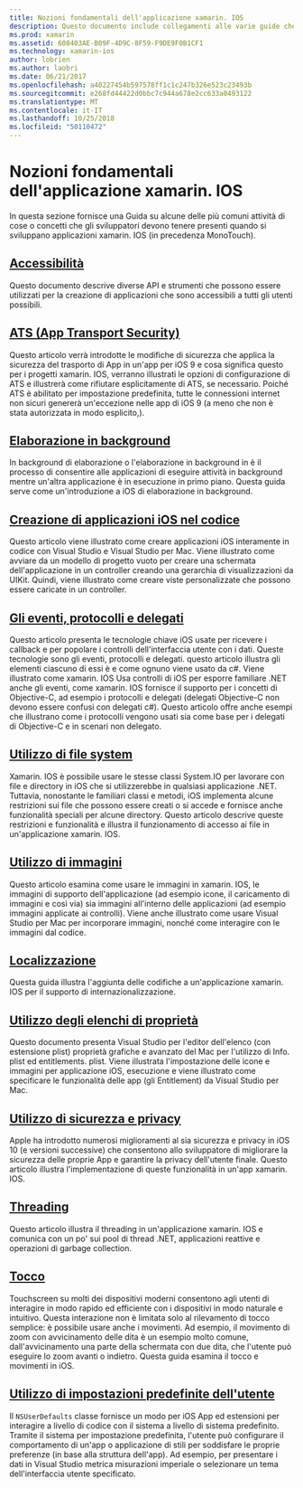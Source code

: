 ```yaml
---
title: Nozioni fondamentali dell'applicazione xamarin. IOS
description: Questo documento include collegamenti alle varie guide che descrivono i concetti fondamentali per lo sviluppo di xamarin. IOS, ad esempio la sicurezza di trasporto di app, elaborazione in background in, eventi e threading.
ms.prod: xamarin
ms.assetid: 608403AE-B09F-4D9C-8F59-F9DE9F0B1CF1
ms.technology: xamarin-ios
author: lobrien
ms.author: laobri
ms.date: 06/21/2017
ms.openlocfilehash: a40227454b597578ff1c1c247b326e523c23493b
ms.sourcegitcommit: e268fd44422d0bbc7c944a678e2cc633a0493122
ms.translationtype: MT
ms.contentlocale: it-IT
ms.lasthandoff: 10/25/2018
ms.locfileid: "50110472"
---
```

# <a name="xamarinios-application-fundamentals"></a>Nozioni fondamentali dell'applicazione xamarin. IOS

In questa sezione fornisce una Guida su alcune delle più comuni attività di cose o concetti che gli sviluppatori devono tenere presenti quando si sviluppano applicazioni xamarin. IOS (in precedenza MonoTouch).

## <a name="accessibilityiosapp-fundamentalsaccessibilitymd"></a>[Accessibilità](~/ios/app-fundamentals/accessibility.md)

Questo documento descrive diverse API e strumenti che possono essere utilizzati per la creazione di applicazioni che sono accessibili a tutti gli utenti possibili.

## <a name="app-transport-securityiosapp-fundamentalsatsmd"></a>[ATS (App Transport Security)](~/ios/app-fundamentals/ats.md)

Questo articolo verrà introdotte le modifiche di sicurezza che applica la sicurezza del trasporto di App in un'app per iOS 9 e cosa significa questo per i progetti xamarin. IOS, verranno illustrati le opzioni di configurazione di ATS e illustrerà come rifiutare esplicitamente di ATS, se necessario. Poiché ATS è abilitato per impostazione predefinita, tutte le connessioni internet non sicuri genererà un'eccezione nelle app di iOS 9 (a meno che non è stata autorizzata in modo esplicito,).

## <a name="backgroundingiosapp-fundamentalsbackgroundingindexmd"></a>[Elaborazione in background](~/ios/app-fundamentals/backgrounding/index.md)

In background di elaborazione o l'elaborazione in background in è il processo di consentire alle applicazioni di eseguire attività in background mentre un'altra applicazione è in esecuzione in primo piano. Questa guida serve come un'introduzione a iOS di elaborazione in background.

## <a name="creating-ios-applications-in-codeiosapp-fundamentalsios-code-onlymd"></a>[Creazione di applicazioni iOS nel codice](~/ios/app-fundamentals/ios-code-only.md)

Questo articolo viene illustrato come creare applicazioni iOS interamente in codice con Visual Studio e Visual Studio per Mac. Viene illustrato come avviare da un modello di progetto vuoto per creare una schermata dell'applicazione in un controller creando una gerarchia di visualizzazioni da UIKit. Quindi, viene illustrato come creare viste personalizzate che possono essere caricate in un controller.

## <a name="events-protocols-and-delegatesiosapp-fundamentalsdelegates-protocols-and-eventsmd"></a>[Gli eventi, protocolli e delegati](~/ios/app-fundamentals/delegates-protocols-and-events.md)

Questo articolo presenta le tecnologie chiave iOS usate per ricevere i callback e per popolare i controlli dell'interfaccia utente con i dati. Queste tecnologie sono gli eventi, protocolli e delegati. questo articolo illustra gli elementi ciascuno di essi è e come ognuno viene usato da c#. Viene illustrato come xamarin. IOS Usa controlli di iOS per esporre familiare .NET anche gli eventi, come xamarin. IOS fornisce il supporto per i concetti di Objective-C, ad esempio i protocolli e delegati (delegati Objective-C non devono essere confusi con delegati c#). Questo articolo offre anche esempi che illustrano come i protocolli vengono usati sia come base per i delegati di Objective-C e in scenari non delegato.

## <a name="working-with-the-file-systemiosapp-fundamentalsfile-systemmd"></a>[Utilizzo di file system](~/ios/app-fundamentals/file-system.md)

Xamarin. IOS è possibile usare le stesse classi System.IO per lavorare con file e directory in iOS che si utilizzerebbe in qualsiasi applicazione .NET. Tuttavia, nonostante le familiari classi e metodi, iOS implementa alcune restrizioni sui file che possono essere creati o si accede e fornisce anche funzionalità speciali per alcune directory. Questo articolo descrive queste restrizioni e funzionalità e illustra il funzionamento di accesso ai file in un'applicazione xamarin. IOS.

## <a name="working-with-imagesiosapp-fundamentalsimages-iconsindexmd"></a>[Utilizzo di immagini](~/ios/app-fundamentals/images-icons/index.md)

Questo articolo esamina come usare le immagini in xamarin. IOS, le immagini di supporto dell'applicazione (ad esempio icone, il caricamento di immagini e così via) sia immagini all'interno delle applicazioni (ad esempio immagini applicate ai controlli). Viene anche illustrato come usare Visual Studio per Mac per incorporare immagini, nonché come interagire con le immagini dal codice.

## <a name="localizationiosapp-fundamentalslocalizationindexmd"></a>[Localizzazione](~/ios/app-fundamentals/localization/index.md)

Questa guida illustra l'aggiunta delle codifiche a un'applicazione xamarin. IOS per il supporto di internazionalizzazione.

## <a name="working-with-property-listsiosapp-fundamentalsindexmd"></a>[Utilizzo degli elenchi di proprietà](~/ios/app-fundamentals/index.md)

Questo documento presenta Visual Studio per l'editor dell'elenco (con estensione plist) proprietà grafiche e avanzato del Mac per l'utilizzo di Info. plist ed entitlements. plist. Viene illustrata l'impostazione delle icone e immagini per applicazione iOS, esecuzione e viene illustrato come specificare le funzionalità delle app (gli Entitlement) da Visual Studio per Mac.

## <a name="working-with-security-and-privacyiosapp-fundamentalssecurity-privacymd"></a>[Utilizzo di sicurezza e privacy](~/ios/app-fundamentals/security-privacy.md)

Apple ha introdotto numerosi miglioramenti al sia sicurezza e privacy in iOS 10 (e versioni successive) che consentono allo sviluppatore di migliorare la sicurezza delle proprie App e garantire la privacy dell'utente finale. Questo articolo illustra l'implementazione di queste funzionalità in un'app xamarin. IOS.

## <a name="threadingiosapp-fundamentalsthreadingmd"></a>[Threading](~/ios/app-fundamentals/threading.md)

Questo articolo illustra il threading in un'applicazione xamarin. IOS e comunica con un po' sui pool di thread .NET, applicazioni reattive e operazioni di garbage collection.

## <a name="touchiosapp-fundamentalstouchindexmd"></a>[Tocco](~/ios/app-fundamentals/touch/index.md)

Touchscreen su molti dei dispositivi moderni consentono agli utenti di interagire in modo rapido ed efficiente con i dispositivi in modo naturale e intuitivo. Questa interazione non è limitata solo al rilevamento di tocco semplice: è possibile usare anche i movimenti. Ad esempio, il movimento di zoom con avvicinamento delle dita è un esempio molto comune, dall'avvicinamento una parte della schermata con due dita, che l'utente può eseguire lo zoom avanti o indietro. Questa guida esamina il tocco e movimenti in iOS.

## <a name="working-with-user-defaultsiosapp-fundamentalsuser-defaultsmd"></a>[Utilizzo di impostazioni predefinite dell'utente](~/ios/app-fundamentals/user-defaults.md)

Il `NSUserDefaults` classe fornisce un modo per iOS App ed estensioni per interagire a livello di codice con il sistema a livello di sistema predefinito. Tramite il sistema per impostazione predefinita, l'utente può configurare il comportamento di un'app o applicazione di stili per soddisfare le proprie preferenze (in base alla struttura dell'app). Ad esempio, per presentare i dati in Visual Studio metrica misurazioni imperiale o selezionare un tema dell'interfaccia utente specificato.
